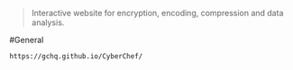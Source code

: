 > Interactive website for encryption, encoding, compression and data analysis.


#General 

```
https://gchq.github.io/CyberChef/
```